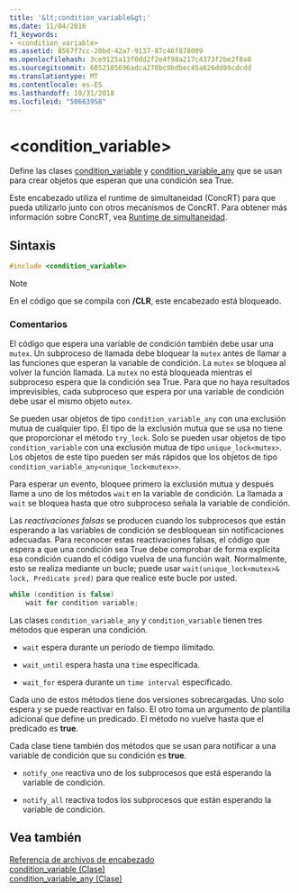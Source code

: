 ```yaml
---
title: '&lt;condition_variable&gt;'
ms.date: 11/04/2016
f1_keywords:
- <condition_variable>
ms.assetid: 8567f7cc-20bd-42a7-9137-87c46f878009
ms.openlocfilehash: 3ce9125a13f0dd2f2e4f98a217c4373f2be2f8a8
ms.sourcegitcommit: 6052185696adca270bc9bdbec45a626dd89cdcdd
ms.translationtype: MT
ms.contentlocale: es-ES
ms.lasthandoff: 10/31/2018
ms.locfileid: "50663958"
---
```

# <a name="ltconditionvariablegt"></a>&lt;condition_variable&gt;

Define las clases [condition_variable](../standard-library/condition-variable-class.md) y [condition_variable_any](../standard-library/condition-variable-any-class.md) que se usan para crear objetos que esperan que una condición sea True.

Este encabezado utiliza el runtime de simultaneidad (ConcRT) para que pueda utilizarlo junto con otros mecanismos de ConcRT. Para obtener más información sobre ConcRT, vea [Runtime de simultaneidad](../parallel/concrt/concurrency-runtime.md).

## <a name="syntax"></a>Sintaxis

```cpp
#include <condition_variable>
```

> [!NOTE]
> En el código que se compila con **/CLR**, este encabezado está bloqueado.

### <a name="remarks"></a>Comentarios

El código que espera una variable de condición también debe usar una `mutex`. Un subproceso de llamada debe bloquear la `mutex` antes de llamar a las funciones que esperan la variable de condición. La `mutex` se bloquea al volver la función llamada. La `mutex` no está bloqueada mientras el subproceso espera que la condición sea True. Para que no haya resultados imprevisibles, cada subproceso que espera por una variable de condición debe usar el mismo objeto `mutex`.

Se pueden usar objetos de tipo `condition_variable_any` con una exclusión mutua de cualquier tipo. El tipo de la exclusión mutua que se usa no tiene que proporcionar el método `try_lock`. Solo se pueden usar objetos de tipo `condition_variable` con una exclusión mutua de tipo `unique_lock<mutex>`. Los objetos de este tipo pueden ser más rápidos que los objetos de tipo `condition_variable_any<unique_lock<mutex>>`.

Para esperar un evento, bloquee primero la exclusión mutua y después llame a uno de los métodos `wait` en la variable de condición. La llamada a `wait` se bloquea hasta que otro subproceso señala la variable de condición.

Las *reactivaciones falsas* se producen cuando los subprocesos que están esperando a las variables de condición se desbloquean sin notificaciones adecuadas. Para reconocer estas reactivaciones falsas, el código que espera a que una condición sea True debe comprobar de forma explícita esa condición cuando el código vuelva de una función wait. Normalmente, esto se realiza mediante un bucle; puede usar `wait(unique_lock<mutex>& lock, Predicate pred)` para que realice este bucle por usted.

```cpp
while (condition is false)
    wait for condition variable;
```

Las clases `condition_variable_any` y `condition_variable` tienen tres métodos que esperan una condición.

- `wait` espera durante un período de tiempo ilimitado.

- `wait_until` espera hasta una `time` especificada.

- `wait_for` espera durante un `time interval` especificado.

Cada uno de estos métodos tiene dos versiones sobrecargadas. Uno solo espera y se puede reactivar en falso. El otro toma un argumento de plantilla adicional que define un predicado. El método no vuelve hasta que el predicado es **true**.

Cada clase tiene también dos métodos que se usan para notificar a una variable de condición que su condición es **true**.

- `notify_one` reactiva uno de los subprocesos que está esperando la variable de condición.

- `notify_all` reactiva todos los subprocesos que están esperando la variable de condición.

## <a name="see-also"></a>Vea también

[Referencia de archivos de encabezado](../standard-library/cpp-standard-library-header-files.md)<br/>
[condition_variable (Clase)](../standard-library/condition-variable-class.md)<br/>
[condition_variable_any (Clase)](../standard-library/condition-variable-any-class.md)<br/>
